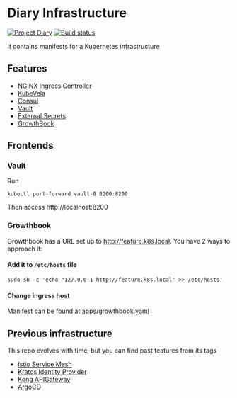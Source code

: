 # Diary Infrastructure
[![Project Diary](https://img.shields.io/badge/project-diary-blue?style=flat-square&logo=git)](https://github.com/users/rasouza/projects/2)
[![Build status](https://img.shields.io/buildkite/a8cf2d43ca14c00c118b574c073f6e0f4e799af56f82a6f836/master?label=deploy&logo=kubernetes&logoColor=white&style=flat-square)](https://buildkite.com/rasouza/diary-deploy)

It contains manifests for a Kubernetes infrastructure

## Features

- [NGINX Ingress Controller](https://kubernetes.github.io/ingress-nginx/)
- [KubeVela](https://kubevela.io/)
- [Consul](https://www.consul.io/)
- [Vault](https://www.vaultproject.io/)
- [External Secrets](https://external-secrets.io/)
- [GrowthBook](https://www.growthbook.io/)

## Frontends

### Vault

Run

```
kubectl port-forward vault-0 8200:8200
```

Then access http://localhost:8200

### Growthbook

Growthbook has a URL set up to http://feature.k8s.local. You have 2 ways to approach it:

#### Add it to `/etc/hosts` file
```
sudo sh -c 'echo "127.0.0.1 http://feature.k8s.local" >> /etc/hosts'
```

#### Change ingress host

Manifest can be found at [apps/growthbook.yaml](apps/growthbook.yaml)

## Previous infrastructure

This repo evolves with time, but you can find past features from its tags

- [Istio Service Mesh](https://github.com/rasouza/rasouza-infra/tree/istio)
- [Kratos Identity Provider](https://github.com/rasouza/rasouza-infra/tree/kratos-idp)
- [Kong APIGateway](https://github.com/rasouza/rasouza-infra/tree/kong)
- [ArgoCD](https://github.com/rasouza/rasouza-infra/tree/argocd-operator)